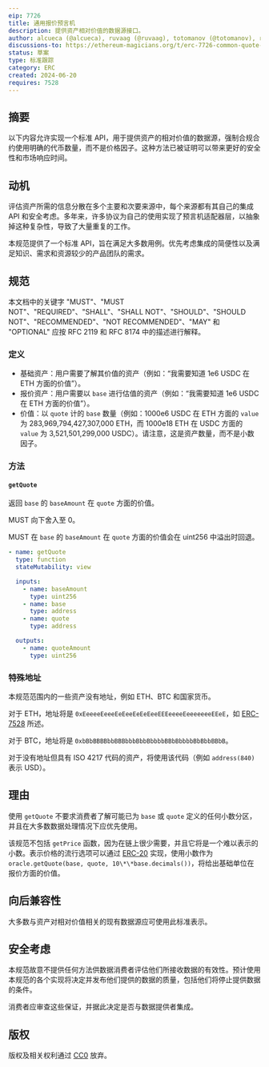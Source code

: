 ```yaml
---
eip: 7726
title: 通用报价预言机
description: 提供资产相对价值的数据源接口。
author: alcueca (@alcueca), ruvaag (@ruvaag), totomanov (@totomanov), r0ohafza (@r0ohafza)
discussions-to: https://ethereum-magicians.org/t/erc-7726-common-quote-oracle/20351
status: 草案
type: 标准跟踪
category: ERC
created: 2024-06-20
requires: 7528
---
```


## 摘要

以下内容允许实现一个标准 API，用于提供资产的相对价值的数据源，强制合规合约使用明确的代币数量，而不是价格因子。这种方法已被证明可以带来更好的安全性和市场响应时间。

## 动机

评估资产所需的信息分散在多个主要和次要来源中，每个来源都有其自己的集成 API 和安全考虑。多年来，许多协议为自己的使用实现了预言机适配器层，以抽象掉这种复杂性，导致了大量重复的工作。

本规范提供了一个标准 API，旨在满足大多数用例。优先考虑集成的简便性以及满足知识、需求和资源较少的产品团队的需求。

## 规范
本文档中的关键字 "MUST"、"MUST NOT"、"REQUIRED"、"SHALL"、"SHALL NOT"、"SHOULD"、"SHOULD NOT"、"RECOMMENDED"、"NOT RECOMMENDED"、"MAY" 和 "OPTIONAL" 应按 RFC 2119 和 RFC 8174 中的描述进行解释。
### 定义

- 基础资产：用户需要了解其价值的资产（例如：“我需要知道 1e6 USDC 在 ETH 方面的价值”）。
- 报价资产：用户需要以 `base` 进行估值的资产（例如：“我需要知道 1e6 USDC 在 ETH 方面的价值”）。
- 价值：以 `quote` 计的 `base` 数量（例如：1000e6 USDC 在 ETH 方面的 `value` 为 283,969,794,427,307,000 ETH，而 1000e18 ETH 在 USDC 方面的 `value` 为 3,521,501,299,000 USDC）。请注意，这是资产数量，而不是小数因子。

### 方法

#### `getQuote`

返回 `base` 的 `baseAmount` 在 `quote` 方面的价值。

MUST 向下舍入至 0。

MUST 在 `base` 的 `baseAmount` 在 `quote` 方面的价值会在 uint256 中溢出时回退。

```yaml
- name: getQuote
  type: function
  stateMutability: view

  inputs:
    - name: baseAmount
      type: uint256
    - name: base
      type: address
    - name: quote
      type: address

  outputs:
    - name: quoteAmount
      type: uint256
```

### 特殊地址

本规范范围内的一些资产没有地址，例如 ETH、BTC 和国家货币。

对于 ETH，地址将是 `0xEeeeeEeeeEeEeeEeEeEeeEEEeeeeEeeeeeeeEEeE`，如 [ERC-7528](./eip-7528.md) 所述。

对于 BTC，地址将是 `0xbBbBBBBbbBBBbbbBbbBbbbbBBbBbbbbBbBbbBBbB`。

对于没有地址但具有 ISO 4217 <!-- TODO: Bug Sam about editing EIP-1 to allow certain ISO external links --> 代码的资产，将使用该代码（例如 `address(840)` 表示 USD）。

## 理由

使用 `getQuote` 不要求消费者了解可能已为 `base` 或 `quote` 定义的任何小数分区，并且在大多数数据处理情况下应优先使用。

该规范不包括 `getPrice` 函数，因为在链上很少需要，并且它将是一个难以表示的小数。表示价格的流行选项可以通过 [ERC-20](./eip-20.md) 实现，使用小数作为 `oracle.getQuote(base, quote, 10\*\*base.decimals())`，将给出基础单位在报价方面的价值。

## 向后兼容性

大多数与资产对相对价值相关的现有数据源应可使用此标准表示。

## 安全考虑

本规范故意不提供任何方法供数据消费者评估他们所接收数据的有效性。预计使用本规范的各个实现将决定并发布他们提供的数据的质量，包括他们将停止提供数据的条件。

消费者应审查这些保证，并据此决定是否与数据提供者集成。

## 版权

版权及相关权利通过 [CC0](../LICENSE.md) 放弃。